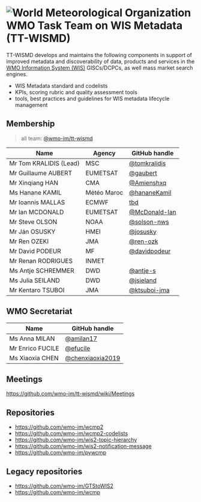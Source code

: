 # ![World Meteorological Organization](https://community.wmo.int/themes/wmo/logo.png) WMO Task Team on WIS Metadata (TT-WISMD)
TT-WISMD develops and maintains the following components in support of improved metadata and discoverability of data, products and services in the [WMO Information System (WIS)](https://community.wmo.int/activity-areas/wmo-information-system-wis) GISCs/DCPCs, as well mass market search engines.
* WIS Metadata standard and codelists
* KPIs, scoring rubric and quality assessment tools
* tools, best practices and guidelines for WIS metadata lifecycle management

## Membership

>all team: [@wmo-im/tt-wismd](https://github.com/orgs/wmo-im/teams/tt-wismd)

|Name | Agency | GitHub handle |
|---|---|---|
|Mr Tom KRALIDIS (Lead)|MSC|[@tomkralidis](https://github.com/tomkralidis)
|Mr Guillaume AUBERT|EUMETSAT|[@gaubert](https://github.com/gaubert)
|Mr Xinqiang HAN|CMA|[@Amienshxq](https://github.com/Amienshxq)
|Ms Hanane KAMIL|Météo Maroc|[@hananeKamil](https://github.com/hananeKamil)
|Mr Ioannis MALLAS|ECMWF|[tbd](https://github.com/tbd)
|Mr Ian MCDONALD|EUMETSAT|[@McDonald-Ian](https://github.com/McDonald-Ian)
|Mr Steve OLSON|NOAA|[@solson-nws](https://github.com/solson-nws)
|Mr Ján OSUSKY|HMEI|[@josusky](https://github.com/josusky)
|Mr Ren OZEKI|JMA|[@ren-ozk](https://github.com/ren-ozk)
|Mr David PODEUR|MF|[@davidpodeur](https://github.com/davidpodeur)
|Mr Renan RODRIGUES|INMET|
|Ms Antje SCHREMMER|DWD|[@antje-s](https://github.com/antje-s)
|Ms Julia SEILAND|DWD|[@jsieland](https://github.com/jsieland)
|Mr Kentaro TSUBOI |JMA|[@ktsuboi-jma](https://github.com/ktsuboi-jma)

## WMO Secretariat

|Name |GitHub handle |
|---|---|
|Ms Anna MILAN|[@amilan17](https://github.com/orgs/wmo-im/people/amilan17)
|Mr Enrico FUCILE|[@efucile](https://github.com/orgs/wmo-im/people/efucile)
|Ms Xiaoxia CHEN|[@chenxiaoxia2019](https://github.com/chenxiaoxia2019)

## Meetings
https://github.com/wmo-im/tt-wismd/wiki/Meetings

## Repositories
* https://github.com/wmo-im/wcmp2
* https://github.com/wmo-im/wcmp2-codelists
* https://github.com/wmo-im/wis2-topic-hierarchy
* https://github.com/wmo-im/wis2-notification-message
* https://github.com/wmo-im/pywcmp

## Legacy repositories
* https://github.com/wmo-im/GTStoWIS2
* https://github.com/wmo-im/wcmp




